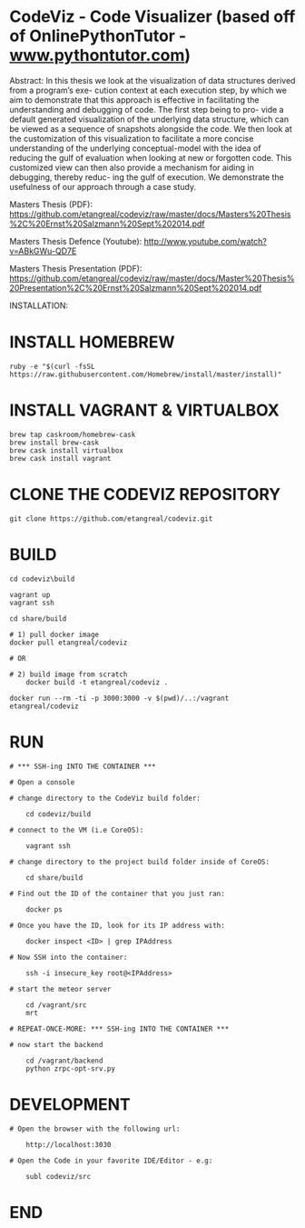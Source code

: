 CodeViz - Code Visualizer (based off of OnlinePythonTutor - www.pythontutor.com)
======= 

Abstract: 
  In this thesis we look at the visualization of data structures derived from a program’s exe- cution context at each execution step, by which we aim to demonstrate that this approach is effective in facilitating the understanding and debugging of code. The first step being to pro- vide a default generated visualization of the underlying data structure, which can be viewed as a sequence of snapshots alongside the code. We then look at the customization of this visualization to facilitate a more concise understanding of the underlying conceptual-model with the idea of reducing the gulf of evaluation when looking at new or forgotten code. This customized view can then also provide a mechanism for aiding in debugging, thereby reduc- ing the gulf of execution. We demonstrate the usefulness of our approach through a case study.

Masters Thesis (PDF): https://github.com/etangreal/codeviz/raw/master/docs/Masters%20Thesis%2C%20Ernst%20Salzmann%20Sept%202014.pdf

Masters Thesis Defence (Youtube): http://www.youtube.com/watch?v=ABkGWu-QD7E

Masters Thesis Presentation (PDF): https://github.com/etangreal/codeviz/raw/master/docs/Master%20Thesis%20Presentation%2C%20Ernst%20Salzmann%20Sept%202014.pdf

INSTALLATION:


# INSTALL HOMEBREW

	ruby -e "$(curl -fsSL https://raw.githubusercontent.com/Homebrew/install/master/install)"

# INSTALL VAGRANT & VIRTUALBOX

	brew tap caskroom/homebrew-cask
	brew install brew-cask
	brew cask install virtualbox
	brew cask install vagrant

# CLONE THE CODEVIZ REPOSITORY

	git clone https://github.com/etangreal/codeviz.git

# BUILD

	cd codeviz\build

	vagrant up
	vagrant ssh

	cd share/build

	# 1) pull docker image
	docker pull etangreal/codeviz

	# OR

	# 2) build image from scratch
		docker build -t etangreal/codeviz .	

	docker run --rm -ti -p 3000:3000 -v $(pwd)/..:/vagrant etangreal/codeviz

# RUN

	# *** SSH-ing INTO THE CONTAINER ***

	# Open a console

	# change directory to the CodeViz build folder:

		cd codeviz/build

	# connect to the VM (i.e CoreOS):

		vagrant ssh

	# change directory to the project build folder inside of CoreOS:

		cd share/build

	# Find out the ID of the container that you just ran:

		docker ps

	# Once you have the ID, look for its IP address with:

		docker inspect <ID> | grep IPAddress

	# Now SSH into the container:

		ssh -i insecure_key root@<IPAddress>

	# start the meteor server

		cd /vagrant/src
		mrt

	# REPEAT-ONCE-MORE: *** SSH-ing INTO THE CONTAINER ***

	# now start the backend

		cd /vagrant/backend
		python zrpc-opt-srv.py

# DEVELOPMENT

	# Open the browser with the following url:

		http://localhost:3030

	# Open the Code in your favorite IDE/Editor - e.g:

		subl codeviz/src

# END

